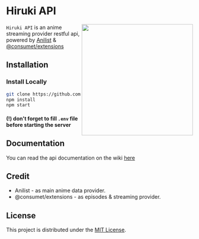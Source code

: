 # Hiruki API
<img src="https://files.catbox.moe/4ms3rn.webp" align="right" height="300vh">

`Hiruki API` is an anime streaming provider restful api, powered by [Anilist](https://anilist.co) & [@consumet/extensions](https://github.com/consumet/consumet.ts)

## Installation
### Install Locally
```sh
git clone https://github.com/sckoorp/hiruki-api.git
npm install
npm start
```
#### (!) don't forget to fill `.env` file before starting the server

## Documentation
You can read the api documentation on the wiki [here](https://github.com/sckoorp/hiruki-api/wiki/Documentation)

## Credit
- Anilist - as main anime data provider.
- @consumet/extensions - as episodes & streaming provider.

## License
This project is distributed under the [MIT License](LICENSE).
